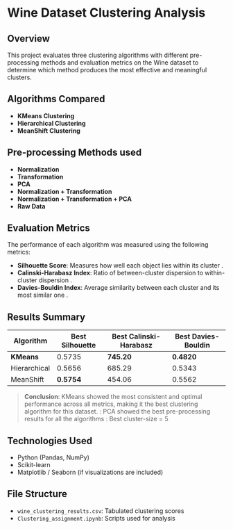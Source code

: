 #  Wine Dataset Clustering Analysis

##  Overview
This project evaluates three clustering algorithms with different pre-processing methods and evaluation metrics on the Wine dataset to determine which method produces the most effective and meaningful clusters.

##  Algorithms Compared
- **KMeans Clustering**
- **Hierarchical Clustering**
- **MeanShift Clustering**

## Pre-processing Methods used
- **Normalization**
- **Transformation**
- **PCA**
- **Normalization + Transformation**
- **Normalization + Transformation + PCA**
- **Raw Data**


##  Evaluation Metrics
The performance of each algorithm was measured using the following metrics:

- **Silhouette Score**: Measures how well each object lies within its cluster .
- **Calinski-Harabasz Index**: Ratio of between-cluster dispersion to within-cluster dispersion .
- **Davies-Bouldin Index**: Average similarity between each cluster and its most similar one .

##  Results Summary

| Algorithm     | Best Silhouette | Best Calinski-Harabasz | Best Davies-Bouldin |
|---------------|------------------|---------------------------|-----------------------|
| **KMeans**       | 0.5735           | **745.20**                  | **0.4820**              |
| Hierarchical     | 0.5656           | 685.29                      | 0.5343                  |
| MeanShift        | **0.5754**       | 454.06                      | 0.5562                  |

> **Conclusion**: KMeans showed the most consistent and optimal performance across all metrics, making it the best clustering algorithm for this dataset.
                : PCA showed the best pre-processing results for all the algorithms
                : Best cluster-size = 5

## Technologies Used
- Python (Pandas, NumPy)
- Scikit-learn
- Matplotlib / Seaborn (if visualizations are included)

##  File Structure
- `wine_clustering_results.csv`: Tabulated clustering scores
-  `Clustering_assignment.ipynb`: Scripts used for analysis
  

